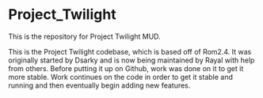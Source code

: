 Project_Twilight
================

This is the repository for Project Twilight MUD.

This is the Project Twilight codebase, which is based off of Rom2.4.  It was originally started by Dsarky and is now 
being maintained by Rayal with help from others.  Before putting it up on Github, work was done on it to get it more 
stable.  Work continues on the code in order to get it stable and running and then eventually begin adding new features.